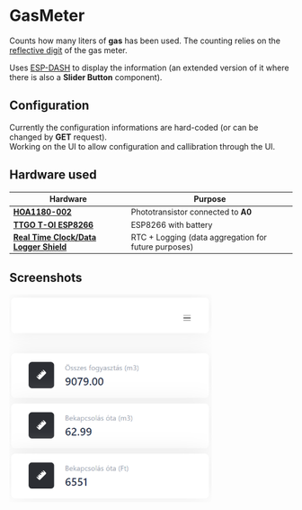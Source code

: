 # GasMeter

Counts how many liters of **gas** has been used. The counting relies on the [reflective digit](https://learn.openenergymonitor.org/electricity-monitoring/pulse-counting/gas-meter-monitoring#optical-counting) of the gas meter.

Uses [ESP-DASH](https://github.com/ayushsharma82/ESP-DASH) to display the information (an extended version of it where there is also a **Slider Button** component).


## Configuration

Currently the configuration informations are hard-coded (or can be changed by **GET** request).<br>
Working on the UI to allow configuration and callibration through the UI.

## Hardware used
| **Hardware**                                                                                                                                                                                                                                                                                                                                                                                             | **Purpose**                                          |
|----------------------------------------------------------------------------------------------------------------------------------------------------------------------------------------------------------------------------------------------------------------------------------------------------------------------------------------------------------------------------------------------------------|------------------------------------------------------|
| [**HOA1180-002**](https://eu.mouser.com/ProductDetail/Honeywell/HOA1180-002?qs=OmWMh1k3VigON8x9P7dPdA%3D%3D)                                                                                                                                                                                                                                                                                             | Phototransistor connected to **A0**                  |
| [**TTGO T-OI ESP8266**](https://www.aliexpress.com/item/4001222097785.html)                                                                                                                                                                                                                                                                                                                              | ESP8266 with battery                                 |
| [**Real Time Clock/Data Logger Shield**](https://www.aliexpress.com/item/4000253681172.html?spm=a2g0o.productlist.0.0.1a9e5e44356y6t&algo_pvid=3ebcc57b-dae6-4980-98db-7571979ce8c2&algo_exp_id=3ebcc57b-dae6-4980-98db-7571979ce8c2-0&pdp_ext_f=%7B%22sku_id%22%3A%2210000001024571580%22%7D&pdp_npi=2%40dis%21USD%21%212.35%21%21%21%21%21%402101e9d216554085175255723e07e8%2110000001024571580%21sea) | RTC + Logging (data aggregation for future purposes) |

## Screenshots
<img src="./screenshots/running.png"  alt="Main Screen"  width="360"/>
